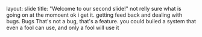 
layout: slide
title: "Welcome to our second slide!"
not relly sure what is going on at the momoent
ok i get it. getting feed back and dealing with bugs. Bugs That's not a bug, that's a feature.
you could builed  a system that even a fool can use, and only a fool will use it
